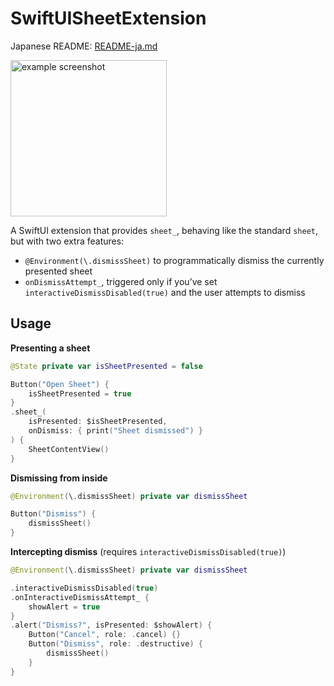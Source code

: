 # SwiftUISheetExtension

Japanese README: [README-ja.md](https://github.com/ObuchiYuki/SwiftUISheetExtension/blob/main/README-ja.md)

<img src="https://github.com/user-attachments/assets/a21cf297-f7fe-4e61-b447-451f8933be02" width=250 alt="example screenshot">

A SwiftUI extension that provides `sheet_`, behaving like the standard `sheet`, but with two extra features:

- `@Environment(\.dismissSheet)` to programmatically dismiss the currently presented sheet  
- `onDismissAttempt_`, triggered only if you’ve set `interactiveDismissDisabled(true)` and the user attempts to dismiss

## Usage

**Presenting a sheet**  
```swift
@State private var isSheetPresented = false

Button("Open Sheet") {
    isSheetPresented = true
}
.sheet_(
    isPresented: $isSheetPresented,
    onDismiss: { print("Sheet dismissed") }
) {
    SheetContentView()
}
```

**Dismissing from inside**  
```swift
@Environment(\.dismissSheet) private var dismissSheet

Button("Dismiss") {
    dismissSheet()
}
```

**Intercepting dismiss** (requires `interactiveDismissDisabled(true)`)  
```swift
@Environment(\.dismissSheet) private var dismissSheet

.interactiveDismissDisabled(true)
.onInteractiveDismissAttempt_ {
    showAlert = true
}
.alert("Dismiss?", isPresented: $showAlert) {
    Button("Cancel", role: .cancel) {}
    Button("Dismiss", role: .destructive) {
        dismissSheet()
    }
}
```

